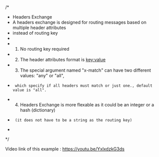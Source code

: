 /*
  *  Headers Exchange
  *  A headers exchange is designed for routing messages based on multiple header attributes
  *  instead of routing key
  *
  *   1. No routing key required
  *   2. The header attributes format is <key:value>
  *   3. The special argument named "x-match" can have two different values: "any" or "all",
  *      which specify if all headers must match or just one., default value is "all".
  *   4. Headers Exchange is more flexable as it could be an integer or a hash (dictionary)
  *      (it does not have to be a string as the routing key)
  *
  */

Video link of this example : https://youtu.be/YxlxdzkG3ds
